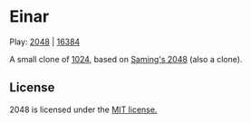 # Einar

Play: [2048](http://gabrielecirulli.github.io/2048/) | [16384](http://annimon.github.io/16384/)

A small clone of [1024](https://play.google.com/store/apps/details?id=com.veewo.a1024), based on [Saming's 2048](http://saming.fr/p/2048/) (also a clone).

## License
2048 is licensed under the [MIT license.](https://github.com/gabrielecirulli/2048/blob/master/LICENSE.txt)

